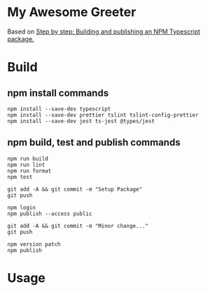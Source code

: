 # My Awesome Greeter

Based on [Step by step: Building and publishing an NPM Typescript package.](https://itnext.io/step-by-step-building-and-publishing-an-npm-typescript-package-44fe7164964c)

# Build

## npm install commands

    npm install --save-dev typescript
    npm install --save-dev prettier tslint tslint-config-prettier
    npm install --save-dev jest ts-jest @types/jest

## npm build, test and publish commands

    npm run build
    npm run lint
    npm run format
    npm test

    git add -A && git commit -m "Setup Package"
    git push

    npm login
    npm publish --access public

    git add -A && git commit -m "Minor change..."
    git push

    npm version patch
    npm publish

# Usage